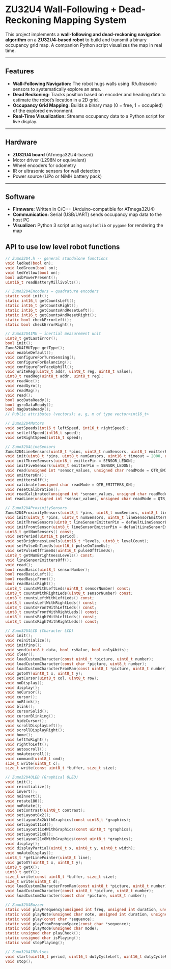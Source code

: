 # ZU32U4 Wall-Following + Dead-Reckoning Mapping System  

This project implements a **wall-following and dead-reckoning navigation algorithm** on a **ZU32U4-based robot** to build and transmit a binary occupancy grid map. A companion Python script visualizes the map in real time.  

---

## Features  
- **Wall-Following Navigation:** The robot hugs walls using IR/ultrasonic sensors to systematically explore an area.  
- **Dead Reckoning:** Tracks position based on encoder and heading data to estimate the robot’s location in a 2D grid.  
- **Occupancy Grid Mapping:** Builds a binary map (0 = free, 1 = occupied) of the explored environment.  
- **Real-Time Visualization:** Streams occupancy data to a Python script for live display.  

---

## Hardware  
- **ZU32U4 board** (ATmega32U4-based)  
- Motor driver (L298N or equivalent)  
- Wheel encoders for odometry  
- IR or ultrasonic sensors for wall detection  
- Power source (LiPo or NiMH battery pack)  

---

## Software  
- **Firmware:** Written in C/C++ (Arduino-compatible for ATmega32U4)  
- **Communication:** Serial (USB/UART) sends occupancy map data to the host PC  
- **Visualizer:** Python 3 script using `matplotlib` or `pygame` for rendering the map  


## API to use low level robot functions

```c
// Zumo32U4.h -- general standalone functions
void ledRed(bool on);
void ledGreen(bool on);
void ledYellow(bool on);
bool usbPowerPresent();
uint16_t readBatteryMillivolts();

// Zumo32U4Encoders — quadrature encoders
static void init();
static int16_t getCountsLeft();
static int16_t getCountsRight();
static int16_t getCountsAndResetLeft();
static int16_t getCountsAndResetRight();
static bool checkErrorLeft();
static bool checkErrorRight();

// Zumo32U4IMU — inertial measurement unit
uint8_t getLastError();
bool init();
Zumo32U4IMUType getType();
void enableDefault();
void configureForTurnSensing();
void configureForBalancing();
void configureForFaceUphill();
void writeReg(uint8_t addr, uint8_t reg, uint8_t value);
uint8_t readReg(uint8_t addr, uint8_t reg);
void readAcc();
void readGyro();
void readMag();
void read();
bool accDataReady();
bool gyroDataReady();
bool magDataReady();
// Public attributes (vectors): a, g, m of type vector<int16_t>

// Zumo32U4Motors
void setSpeeds(int16_t leftSpeed, int16_t rightSpeed);
void setLeftSpeed(int16_t speed);
void setRightSpeed(int16_t speed);

// Zumo32U4LineSensors
Zumo32U4LineSensors(uint8_t *pins, uint8_t numSensors, uint8_t emitterPin = SENSOR_LEDON);
void init(uint8_t *pins, uint8_t numSensors, uint16_t timeout = 2000, uint8_t emitterPin = SENSOR_LEDON);
void initThreeSensors(uint8_t emitterPin = SENSOR_LEDON);
void initFiveSensors(uint8_t emitterPin = SENSOR_LEDON);
void read(unsigned int *sensor_values, unsigned char readMode = QTR_EMITTERS_ON);
void emittersOn();
void emittersOff();
void calibrate(unsigned char readMode = QTR_EMITTERS_ON);
void resetCalibration();
void readCalibrated(unsigned int *sensor_values, unsigned char readMode = QTR_EMITTERS_ON);
int readLine(unsigned int *sensor_values, unsigned char readMode = QTR_EMITTERS_ON, unsigned char white_line = 0);

// Zumo32U4ProximitySensors
Zumo32U4ProximitySensors(uint8_t *pins, uint8_t numSensors, uint8_t lineSensorEmitterPin = defaultLineSensorEmitterPin);
void init(uint8_t *pins, uint8_t numSensors, uint8_t lineSensorEmitterPin = defaultLineSensorEmitterPin);
void initThreeSensors(uint8_t lineSensorEmitterPin = defaultLineSensorEmitterPin);
void initFrontSensor(uint8_t lineSensorEmitterPin = defaultLineSensorEmitterPin);
uint8_t getNumSensors() const;
void setPeriod(uint16_t period);
void setBrightnessLevels(uint16_t *levels, uint8_t levelCount);
void setPulseOnTimeUs(uint16_t pulseOnTimeUs);
void setPulseOffTimeUs(uint16_t pulseOffTimeUs);
uint8_t getNumBrightnessLevels() const;
void lineSensorEmittersOff();
void read();
bool readBasic(uint8_t sensorNumber);
bool readBasicLeft();
bool readBasicFront();
bool readBasicRight();
uint8_t countsWithLeftLeds(uint8_t sensorNumber) const;
uint8_t countsWithRightLeds(uint8_t sensorNumber) const;
uint8_t countsLeftWithLeftLeds() const;
uint8_t countsLeftWithRightLeds() const;
uint8_t countsFrontWithLeftLeds() const;
uint8_t countsFrontWithRightLeds() const;
uint8_t countsRightWithLeftLeds() const;
uint8_t countsRightWithRightLeds() const;

// Zumo32U4LCD (Character LCD)
void init();
void reinitialize();
void initPins();
void send(uint8_t data, bool rsValue, bool only4bits);
void clear();
void loadCustomCharacter(const uint8_t *picture, uint8_t number);
void loadCustomCharacter(const char *picture, uint8_t number);
void loadCustomCharacterFromRam(const uint8_t *picture, uint8_t number);
void gotoXY(uint8_t x, uint8_t y);
void setCursor(uint8_t col, uint8_t row);
void noDisplay();
void display();
void noCursor();
void cursor();
void noBlink();
void blink();
void cursorSolid();
void cursorBlinking();
void hideCursor();
void scrollDisplayLeft();
void scrollDisplayRight();
void home();
void leftToRight();
void rightToLeft();
void autoscroll();
void noAutoscroll();
void command(uint8_t cmd);
size_t write(uint8_t c);
size_t write(const uint8_t *buffer, size_t size);

// Zumo32U4OLED (Graphical OLED)
void init();
void reinitialize();
void invert();
void noInvert();
void rotate180();
void noRotate();
void setContrast(uint8_t contrast);
void setLayout8x2();
void setLayout8x2WithGraphics(const uint8_t *graphics);
void setLayout11x4();
void setLayout11x4WithGraphics(const uint8_t *graphics);
void setLayout21x8();
void setLayout21x8WithGraphics(const uint8_t *graphics);
void display();
void displayPartial(uint8_t x, uint8_t y, uint8_t width);
void noAutoDisplay();
uint8_t *getLinePointer(uint8_t line);
void gotoXY(uint8_t x, uint8_t y);
uint8_t getX();
uint8_t getY();
size_t write(const uint8_t *buffer, size_t size);
size_t write(uint8_t d);
void loadCustomCharacterFromRam(const uint8_t *picture, uint8_t number);
void loadCustomCharacter(const uint8_t *picture, uint8_t number);
void loadCustomCharacter(const char *picture, uint8_t number);

// Zumo32U4Buzzer
static void playFrequency(unsigned int freq, unsigned int duration, unsigned char volume);
static void playNote(unsigned char note, unsigned int duration, unsigned char volume);
static void play(const char *sequence);
static void playFromProgramSpace(const char *sequence);
static void playMode(unsigned char mode);
static unsigned char playCheck();
static unsigned char isPlaying();
static void stopPlaying();

// Zumo32U4IRPulses
void start(uint16_t period, uint16_t dutyCycleLeft, uint16_t dutyCycleRight, uint16_t count);
void stop();
```